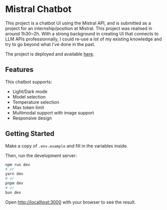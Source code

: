 # Mistral Chatbot

This project is a chatbot UI using the Mistral API, and is submitted as a project for an internship/position at Mistral.
This project was realised in around 1h30~2h. With a strong background in creating UI that connects to LLM APIs professionnally,
I could re-use a lot of my existing knowledge and try to go beyond what I've done in the past.

The project is deployed and available [here](https://mistral-chatbot-zeta.vercel.app/).

## Features

This chatbot supports:

- Light/Dark mode
- Model selection
- Temperature selection
- Max token limit
- Multimodal support with image support
- Responsive design

## Getting Started

Make a copy of `.env.example` and fill in the variables inside.

Then, run the development server:

```bash
npm run dev
# or
yarn dev
# or
pnpm dev
# or
bun dev
```

Open [http://localhost:3000](http://localhost:3000) with your browser to see the result.
